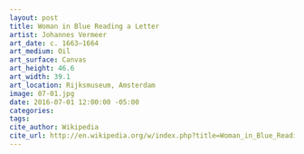 ```yaml
---
layout: post
title: Woman in Blue Reading a Letter
artist: Johannes Vermeer
art_date: c. 1663–1664
art_medium: Oil
art_surface: Canvas
art_height: 46.6
art_width: 39.1
art_location: Rijksmuseum, Amsterdam
image: 07-01.jpg
date: 2016-07-01 12:00:00 -05:00
categories:
tags: 
cite_author: Wikipedia
cite_url: http://en.wikipedia.org/w/index.php?title=Woman_in_Blue_Reading_a_Letter&oldid=592502103
---
```

